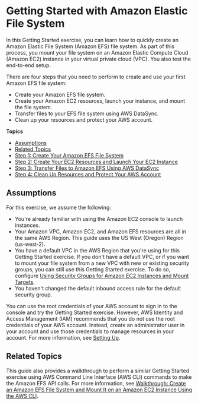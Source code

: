 # Getting Started with Amazon Elastic File System<a name="getting-started"></a>

In this Getting Started exercise, you can learn how to quickly create an Amazon Elastic File System \(Amazon EFS\) file system\. As part of this process, you mount your file system on an Amazon Elastic Compute Cloud \(Amazon EC2\) instance in your virtual private cloud \(VPC\)\. You also test the end\-to\-end setup\.

There are four steps that you need to perform to create and use your first Amazon EFS file system:
+ Create your Amazon EFS file system\.
+ Create your Amazon EC2 resources, launch your instance, and mount the file system\.
+ Transfer files to your EFS file system using AWS DataSync\.
+ Clean up your resources and protect your AWS account\.

**Topics**
+ [Assumptions](#gs-assumptions)
+ [Related Topics](#gs-related-topics)
+ [Step 1: Create Your Amazon EFS File System](gs-step-two-create-efs-resources.md)
+ [Step 2: Create Your EC2 Resources and Launch Your EC2 Instance](gs-step-one-create-ec2-resources.md)
+ [Step 3: Transfer Files to Amazon EFS Using AWS DataSync](gs-step-four-sync-files.md)
+ [Step 4: Clean Up Resources and Protect Your AWS Account](gs-step-five-cleanup.md)

## Assumptions<a name="gs-assumptions"></a>

For this exercise, we assume the following:
+ You're already familiar with using the Amazon EC2 console to launch instances\.
+ Your Amazon VPC, Amazon EC2, and Amazon EFS resources are all in the same AWS Region\. This guide uses the US West \(Oregon\) Region \(us\-west\-2\)\.
+ You have a default VPC in the AWS Region that you're using for this Getting Started exercise\. If you don't have a default VPC, or if you want to mount your file system from a new VPC with new or existing security groups, you can still use this Getting Started exercise\. To do so, configure [Using Security Groups for Amazon EC2 Instances and Mount Targets](network-access.md)\.
+ You haven't changed the default inbound access rule for the default security group\.

You can use the root credentials of your AWS account to sign in to the console and try the Getting Started exercise\. However, AWS Identity and Access Management \(IAM\) recommends that you do not use the root credentials of your AWS account\. Instead, create an administrator user in your account and use those credentials to manage resources in your account\. For more information, see [Setting Up](setting-up.md)\.

## Related Topics<a name="gs-related-topics"></a>

This guide also provides a walkthrough to perform a similar Getting Started exercise using AWS Command Line Interface \(AWS CLI\) commands to make the Amazon EFS API calls\. For more information, see [Walkthrough: Create an Amazon EFS File System and Mount It on an Amazon EC2 Instance Using the AWS CLI](wt1-getting-started.md)\.